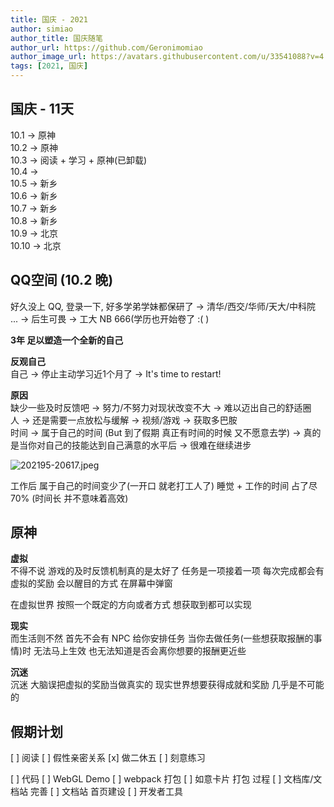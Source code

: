 ```yaml
---
title: 国庆 - 2021
author: simiao
author_title: 国庆随笔
author_url: https://github.com/Geronimomiao
author_image_url: https://avatars.githubusercontent.com/u/33541088?v=4
tags: [2021, 国庆]
---
```


## 国庆 - 11天

10.1  ->  原神   
10.2  ->  原神  
10.3  ->  阅读 + 学习 + 原神(已卸载)   
10.4  ->  
10.5  ->  新乡  
10.6  ->  新乡  
10.7  ->  新乡  
10.8  ->  新乡  
10.9  ->  北京  
10.10 ->  北京  

## QQ空间 (10.2 晚)

好久没上 QQ, 登录一下, 好多学弟学妹都保研了 -> 清华/西交/华师/天大/中科院 ...
 -> 后生可畏 -> 工大 NB 666(学历也开始卷了 :( )

**3年 足以塑造一个全新的自己**

**反观自己**  
自己 -> 停止主动学习近1个月了 -> It's time to restart!

**原因**  
缺少一些及时反馈吧 -> 努力/不努力对现状改变不大 -> 难以迈出自己的舒适圈  
人 -> 还是需要一点放松与缓解 -> 视频/游戏 -> 获取多巴胺  
时间 -> 属于自己的时间 (But 到了假期 真正有时间的时候 又不愿意去学) -> 真的是当你对自己的技能达到自己满意的水平后 -> 很难在继续进步

![202195-20617.jpeg](https://img.wsmpage.cn/blog/new/202195-201348.jpeg)


工作后 属于自己的时间变少了(一开口 就老打工人了)
睡觉 + 工作的时间 占了尽 70% (时间长 并不意味着高效)

## 原神

**虚拟**  
不得不说 游戏的及时反馈机制真的是太好了 任务是一项接着一项 每次完成都会有虚拟的奖励 会以醒目的方式 在屏幕中弹窗    

在虚拟世界 按照一个既定的方向或者方式 想获取到都可以实现  

**现实**  
而生活则不然 首先不会有 NPC 给你安排任务 当你去做任务(一些想获取报酬的事情)时 无法马上生效 也无法知道是否会离你想要的报酬更近些

**沉迷**  
沉迷 大脑误把虚拟的奖励当做真实的 现实世界想要获得成就和奖励 几乎是不可能的


## 假期计划

[ ] 阅读
    [ ] 假性亲密关系
    [x] 做二休五
    [ ] 刻意练习

[ ] 代码
    [ ] WebGL Demo 
    [ ] webpack 打包
    [ ] 如意卡片 打包 过程
    [ ] 文档库/文档站 完善
    [ ] 文档站 首页建设
    [ ] 开发者工具

